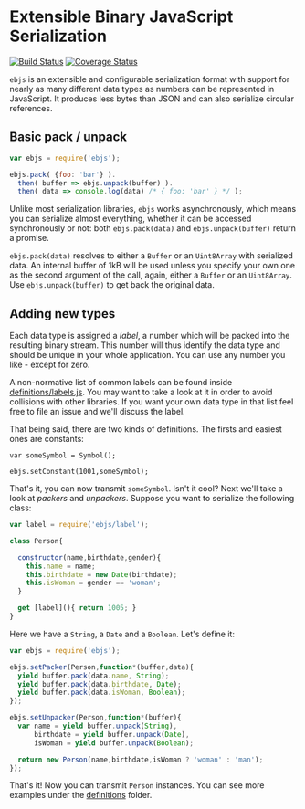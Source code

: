 # Extensible Binary JavaScript Serialization
[![Build Status][ci-img]][ci-url] [![Coverage Status][cover-img]][cover-url]

`ebjs` is an extensible and configurable serialization format with support for nearly as many different data types as numbers can be represented in JavaScript. It produces less bytes than JSON and can also serialize circular references.

## Basic pack / unpack

```javascript
var ebjs = require('ebjs');

ebjs.pack( {foo: 'bar'} ).
  then( buffer => ebjs.unpack(buffer) ).
  then( data => console.log(data) /* { foo: 'bar' } */ );
```

Unlike most serialization libraries, `ebjs` works asynchronously, which means you can serialize almost everything, whether it can be accessed synchronously or not: both `ebjs.pack(data)` and `ebjs.unpack(buffer)` return a promise.

`ebjs.pack(data)` resolves to either a `Buffer` or an `Uint8Array` with serialized data. An internal buffer of 1kB will be used unless you specify your own one as the second argument of the call, again, either a `Buffer` or an `Uint8Array`. Use `ebjs.unpack(buffer)` to get back the original data.

## Adding new types

Each data type is assigned a *label*, a number which will be packed into the resulting binary stream. This number will thus identify the data type and should be unique in your whole application. You can use any number you like - except for zero.

A non-normative list of common labels can be found inside [definitions/labels.js](definitions/labels.js). You may want to take a look at it in order to avoid collisions with other libraries. If you want your own data type in that list feel free to file an issue and we'll discuss the label.

That being said, there are two kinds of definitions. The firsts and easiest ones are constants:

```
var someSymbol = Symbol();

ebjs.setConstant(1001,someSymbol);
```

That's it, you can now transmit `someSymbol`. Isn't it cool? Next we'll take a look at *packers* and *unpackers*. Suppose you want to serialize the following class:

```javascript
var label = require('ebjs/label');

class Person{

  constructor(name,birthdate,gender){
    this.name = name;
    this.birthdate = new Date(birthdate);
    this.isWoman = gender == 'woman';
  }

  get [label](){ return 1005; }
}
```

Here we have a `String`, a `Date` and a `Boolean`. Let's define it:

```javascript
var ebjs = require('ebjs');

ebjs.setPacker(Person,function*(buffer,data){
  yield buffer.pack(data.name, String);
  yield buffer.pack(data.birthdate, Date);
  yield buffer.pack(data.isWoman, Boolean);
});

ebjs.setUnpacker(Person,function*(buffer){
  var name = yield buffer.unpack(String),
      birthdate = yield buffer.unpack(Date),
      isWoman = yield buffer.unpack(Boolean);

  return new Person(name,birthdate,isWoman ? 'woman' : 'man');
});
```

That's it! Now you can transmit `Person` instances. You can see more examples under the [definitions](definitions) folder.

[ci-img]: https://circleci.com/gh/manvalls/ebjs.svg?style=shield
[ci-url]: https://circleci.com/gh/manvalls/ebjs
[cover-img]: https://coveralls.io/repos/manvalls/ebjs/badge.svg?branch=master&service=github
[cover-url]: https://coveralls.io/github/manvalls/ebjs?branch=master
